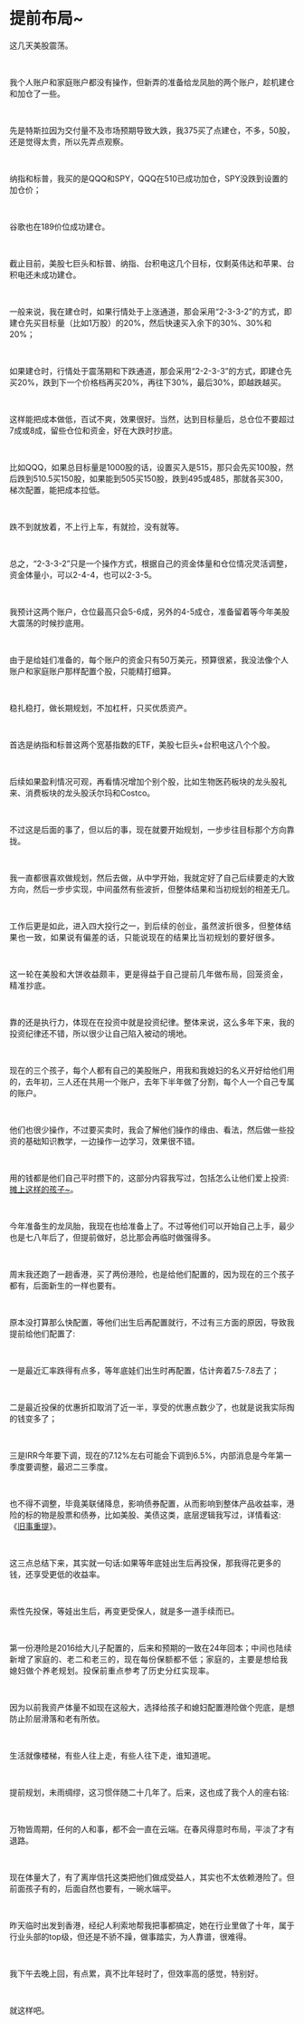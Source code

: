 # 提前布局~

<p style="visibility: visible;">这几天美股震荡。</p><p style="visibility: visible;"><br style="visibility: visible;"></p><p style="visibility: visible;">我个人账户和家庭账户都没有操作，但新弄的准备给龙凤胎的两个账户，趁机建仓和加仓了一些。</p><p style="visibility: visible;"><br style="visibility: visible;"></p><p style="visibility: visible;">先是特斯拉因为交付量不及市场预期导致大跌，我375买了点建仓，不多，50股，还是觉得太贵，所以先弄点观察。</p><p style="visibility: visible;"><br style="visibility: visible;"></p><p style="visibility: visible;">纳指和标普，我买的是QQQ和SPY，QQQ在510已成功加仓，SPY没跌到设置的加仓价；</p><p style="visibility: visible;"><br style="visibility: visible;"></p><p style="visibility: visible;">谷歌也在189价位成功建仓。</p><p style="visibility: visible;"><br style="visibility: visible;"></p><p style="visibility: visible;">截止目前，美股七巨头和标普、纳指、台积电这几个目标，仅剩英伟达和苹果、台积电还未成功建仓。</p><p style="visibility: visible;"><br style="visibility: visible;"></p><p style="visibility: visible;">一般来说，我在建仓时，如果行情处于上涨通道，那会采用“2-3-3-2”的方式，即建仓先买目标量（比如1万股）的20%，然后快速买入余下的30%、30%和20%；</p><p style="visibility: visible;"><br style="visibility: visible;"></p><p style="visibility: visible;">如果建仓时，行情处于震荡期和下跌通道，那会采用“2-2-3-3”的方式，即建仓先买20%，跌到下一个价格档再买20%，再往下30%，最后30%，即越跌越买。</p><p style="visibility: visible;"><br style="visibility: visible;"></p><p style="visibility: visible;">这样能把成本做低，百试不爽，效果很好。当然，达到目标量后，总仓位不要超过7成或8成，留些仓位和资金，好在大跌时抄底。</p><p style="visibility: visible;"><br style="visibility: visible;"></p><p style="visibility: visible;">比如QQQ，如果总目标量是1000股的话，设置买入是515，那只会先买100股，然后跌到510.5买150股，如果能到505买150股，跌到495或485，那就各买300，梯次配置，能把成本拉低。</p><p style="visibility: visible;"><br style="visibility: visible;"></p><p style="visibility: visible;">跌不到就放着，不上行上车，有就捡，没有就等。</p><p style="visibility: visible;"><br style="visibility: visible;"></p><p style="visibility: visible;">总之，“2-3-3-2”只是一个操作方式，根据自己的资金体量和仓位情况灵活调整，资金体量小，可以2-4-4，也可以2-3-5。</p><p style="visibility: visible;"><br style="visibility: visible;"></p><p style="visibility: visible;">我预计这两个账户，仓位最高只会5-6成，另外的4-5成仓，准备留着等今年美股大震荡的时候抄底用。</p><p style="visibility: visible;"><br style="visibility: visible;"></p><p style="visibility: visible;">由于是给娃们准备的，每个账户的资金只有50万美元，预算很紧，我没法像个人账户和家庭账户那样配置个股，只能精打细算。</p><p style="visibility: visible;"><br style="visibility: visible;"></p><p style="visibility: visible;">稳扎稳打，做长期规划，不加杠杆，只买优质资产。</p><p><br></p><p>首选是纳指和标普这两个宽基指数的ETF，美股七巨头+台积电这八个个股。</p><p><br></p><p>后续如果盈利情况可观，再看情况增加个别个股，比如生物医药板块的龙头股礼来、消费板块的龙头股沃尔玛和Costco。</p><p><br></p><p>不过这是后面的事了，但以后的事，现在就要开始规划，一步步往目标那个方向靠拢。</p><p><br></p><p>我一直都很喜欢做规划，然后去做，从中学开始，我就定好了自己后续要走的大致方向，然后一步步实现，中间虽然有些波折，但整体结果和当初规划的相差无几。</p><p><br></p><p>工作后更是如此，进入四大投行之一，<span style="background-color: transparent;caret-color: var(--weui-BRAND);letter-spacing: 0.034em;">到后续的创业，虽然波折很多，但整体结果也一致，如果说有偏差的话，只能说现在的结果比当初规划的要好很多。</span></p><p><span style="background-color: transparent;caret-color: var(--weui-BRAND);letter-spacing: 0.034em;"><br></span></p><p><span style="background-color: transparent;caret-color: var(--weui-BRAND);letter-spacing: 0.034em;">这一轮在美股和大饼收益颇丰，更是得益于自己提前几年做布局，回笼资金，精准抄底。</span></p><p><br></p><p>靠的还是执行力，体现在在投资中就是投资纪律。整体来说，这么多年下来，我的投资纪律还不错，所以很少让自己陷入被动的境地。</p><p><br></p><p>现在的三个孩子，每个人都有自己的美股账户，用我和我媳妇的名义开好给他们用的，去年初，三人还在共用一个账户，去年下半年做了分割，每个人一个自己专属的账户。</p><p><br></p><p>他们也很少操作，不过要买卖时，我会了解他们操作的缘由、看法，然后做一些投资的基础知识教学，一边操作一边学习，效果很不错。</p><p><br></p><p>用的钱都是他们自己平时攒下的，这部分内容我写过，包括怎么让他们爱上投资:<a localeditorid="bpkn4ph4utk0000000" href="https://mp.weixin.qq.com/s?__biz=Mzg2NTkwNTM4MA==&amp;mid=2247484195&amp;idx=1&amp;sn=419bef51716ad92e6d397091ca859720&amp;scene=21#wechat_redirect" textvalue="摊上这样的孩子~" target="_blank" data-linktype="2">摊上这样的孩子~</a>。</p><p><br></p><p>今年准备生的龙凤胎，我现在也给准备上了。不过等他们可以开始自己上手，最少也是七八年后了，但提前做好，总比那会再临时做强得多。</p><p><br></p><p>周末我还跑了一趟香港，买了两份港险，也是给他们配置的，因为现在的三个孩子都有，后面新生的一样也要有。</p><p><br></p><p>原本没打算那么快配置，等他们出生后再配置就行，不过有三方面的原因，导致我提前给他们配置了:</p><p><br></p><p>一是最近汇率跌得有点多，等年底娃们出生时再配置，估计奔着7.5-7.8去了；</p><p><br></p><p>二是最近投保的优惠折扣取消了近一半，享受的优惠点数少了，也就是说我实际掏的钱变多了；</p><p><br></p><p>三是IRR今年要下调，现在的7.12%左右可能会下调到6.5%，内部消息是今年第一季度要调整，最迟二三季度。</p><p><br></p><p>也不得不调整，毕竟美联储降息，影响债券配置，从而影响到整体产品收益率，港险的标的物是股票和债券，比如美股、美债这类，底层逻辑我写过，详情看这:《<a localeditorid="3sbxkr7ejxk00000000" href="https://mp.weixin.qq.com/s?__biz=Mzg2NTkwNTM4MA==&amp;mid=2247484288&amp;idx=1&amp;sn=541b9378fba1b5abb96a08ad84569efa&amp;scene=21#wechat_redirect" textvalue="旧事重提" target="_blank" data-linktype="2">旧事重提</a>》。</p><p><br></p><p>这三点总结下来，其实就一句话:如果等年底娃出生后再投保，那我得花更多的钱，还享受更低的收益率。</p><p><br></p><p>索性先投保，等娃出生后，再变更受保人，就是多一道手续而已。</p><p><br></p><p>第一份港险是2016给大儿子配置的，后来和预期的一致在24年回本；<span style="background-color: transparent;letter-spacing: 0.034em;caret-color: var(--weui-BRAND);">中间也陆续新增了家庭的、老二和老三的，现在每份保额都不低；家庭的，主要是想给我媳妇做个养老规划。投保前重点参考了历史分红实现率。</span></p><p><br></p><p>因为以前我资产体量不如现在这般大，选择给孩子和媳妇配置港险做个兜底，是想防止阶层滑落和老有所依。</p><p><br></p><p>生活就像楼梯，有些人往上走，有些人往下走，谁知道呢。</p><p><br></p><p>提前规划，未雨绸缪，这习惯伴随二十几年了。后来，这也成了我个人的座右铭:</p><p><br></p><p>万物皆周期，任何的人和事，都不会一直在云端。在春风得意时布局，平淡了才有退路。</p><p><br></p><p>现在体量大了，有了离岸信托这类把他们做成受益人，其实也不太依赖港险了。但前面孩子有的，后面自然也要有，一碗水端平。</p><p><br></p><p>昨天临时出发到香港，经纪人利索地帮我把事都搞定，她在行业里做了十年，属于行业头部的top级，但还是不骄不躁，做事踏实，为人靠谱，很难得。</p><p><br></p><p>我下午去晚上回，有点累，真不比年轻时了，但效率高的感觉，特别好。</p><p><br></p><p>就这样吧。</p><p style="display: none;"><mp-style-type data-value="10000"></mp-style-type></p>